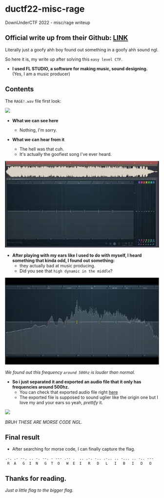 # ductf22-misc-rage
DownUnderCTF 2022 - misc/rage writeup

## Official write up from their Github: [LINK](https://github.com/DownUnderCTF/Challenges_2022_Public/tree/main/misc/rage)



Literally just a goofy ahh boy found out something in a goofy ahh sound ngl.

So here it is, my write up after solving this `easy level CTF`.


* **I used FL STUDIO, a software for making music, sound designing.**
(Yes, I am a music producer)

## Contents

The `RAGE!.wav` file first look:

<img src="https://i.imgur.com/3cNFn3e.png" >


* **What we can see here**
    - Nothing, I'm sorry.

* **What we can hear from it**
    - The hell was that cuh.
    - It's actually the goofiest song I've ever heard.

<img src="./check.gif" >

* **After playing with my ears like I used to do with myself, I heard something that kinda odd, I found out something:**
    - they actually bad at music producing.
    - Did you see that `high dynamic in the middle`?


<img src="./check-freq.gif">

*We found out this frequency `around 500hz` is louder than normal.*


* **So i just separated it and exported an audio file that it only has frequencies around 500hz.**
    - You can check that exported audio file right [here](https://github.com/dathtd119/ductf22-misc-rage/blob/main/exported.mp3)
    - The exported file is supposed to sound uglier like the origin one but I love my and your ears so yeah, *prettify* it.


<img src = "https://i.imgur.com/rsNJQ5l.png">


*BRUH THESE ARE MORSE CODE NGL.*

## Final result
* After searching for morse code, I can finally capture the flag.

```
.-. .- --. .. -. --. - --- .-- .  .. .-. -.. .-.. .. -... .. -.. ---
 R  A   G  I  N   G  T  O   W  E  I   R   D   L   I   B   I   D   O
```

## Thanks for reading.

*Just a little flag to the bigger flag.*


